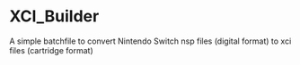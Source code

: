 # XCI_Builder
A simple batchfile to convert Nintendo Switch nsp files (digital format) to xci files (cartridge format)
